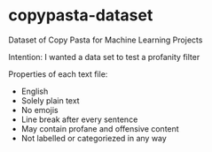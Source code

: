 # copypasta-dataset
Dataset of Copy Pasta for Machine Learning Projects

Intention: I wanted a data set to test a profanity filter

Properties of each text file:
- English
- Solely plain text
- No emojis
- Line break after every sentence
- May contain profane and offensive content
- Not labelled or categoriezed in any way
